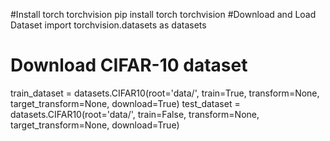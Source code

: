 #Install torch torchvision
pip install torch torchvision
#Download and Load Dataset
import torchvision.datasets as datasets

# Download CIFAR-10 dataset
train_dataset = datasets.CIFAR10(root='data/', train=True, transform=None, target_transform=None, download=True)
test_dataset = datasets.CIFAR10(root='data/', train=False, transform=None, target_transform=None, download=True)
